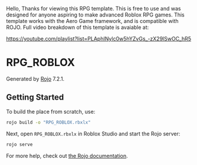 
Hello, Thanks for viewing this RPG template. This is free to use and was designed for anyone 
aspiring to make advanced Roblox RPG games. This template works with the Aero Game framework, 
and is compatible
with ROJO. Full video breakdown of this template is avaiable at:

https://youtube.com/playlist?list=PLAphINylc0w5hYZvGs_-zX29lSwOC_hR5


# RPG_ROBLOX
Generated by [Rojo](https://github.com/rojo-rbx/rojo) 7.2.1.

## Getting Started
To build the place from scratch, use:

```bash
rojo build -o "RPG_ROBLOX.rbxlx"
```

Next, open `RPG_ROBLOX.rbxlx` in Roblox Studio and start the Rojo server:

```bash
rojo serve
```

For more help, check out [the Rojo documentation](https://rojo.space/docs).

